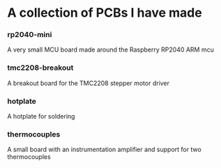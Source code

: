 # A collection of PCBs I have made

### rp2040-mini
A very small MCU board made around the Raspberry RP2040 ARM mcu

### tmc2208-breakout
A breakout board for the TMC2208 stepper motor driver

### hotplate
A hotplate for soldering  

### thermocouples
A small board with an instrumentation amplifier and support for two thermocouples
